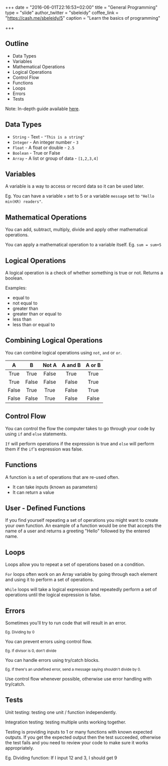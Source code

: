+++
date = "2016-06-01T22:16:53+02:00"
title = "General Programming"
type = "slide"
author_twitter = "sbeleidy"
coffee_link = "https://cash.me/sbeleidy/5"
caption = "Learn the basics of programming"

+++

## Outline

* Data Types
* Variables
* Mathematical Operations
* Logical Operations
* Control Flow
* Functions
* Loops
* Errors
* Tests

Note:
In-depth guide available [here](/guide/general-programming).



## Data Types

* `String` - Text - `"This is a string"`
* `Integer` - An integer number - `3`
* `Float` - A float or double - `2.5`
* `Boolean` - True or False
* `Array` - A list or group of data - `[1,2,3,4]`



## Variables

A variable is a way to access or record data so it can be used later.

Eg. You can have a variable `x` set to 5 or a variable `message` set to `"Hello min(KR) readers"`.



## Mathematical Operations

You can add, subtract, multiply, divide and apply other mathematical operations.

You can apply a mathematical operation to a variable itself. Eg. `sum = sum+5`



## Logical Operations

A logical operation is a check of whether something is true or not. Returns a boolean.

Examples:

* equal to
* not equal to
* greater than
* greater than or equal to
* less than
* less than or equal to



## Combining Logical Operations

You can combine logical operations using `not`, `and` or `or`.

| A | B | Not A | A and B | A or B |
|:-----:|:-----:|:-----:|:-----:|:-----:|
| True  | True  | False | True  | True  |
| True  | False | False | False | True  |
| False | True  | True  | False | True  |
| False | False | True  | False | False |



## Control Flow

You can control the flow the computer takes to go through your code
by using `if` and `else` statements.

`If` will perform operations if the expression is true and `else` will perform
them if the `if`'s expression was false.



## Functions

A function is a set of operations that are re-used often.

* It can take inputs (known as parameters)
* It can return a value



## User - Defined Functions

If you find yourself repeating a set of operations you might want to
create your own function. An example of a function would be one that accepts
the name of a user and returns a greeting "Hello" followed by the entered name.



## Loops

Loops allow you to repeat a set of operations based on a condition.

`For` loops often work on an Array variable by going through each element
and using it to perform a set of operations.

`While` loops will take a logical expression and repeatedly perform a set
of operations until the logical expression is false.



## Errors

Sometimes you'll try to run code that will result in an error.

<small>Eg. Dividing by 0</small>

You can prevent errors using control flow.

<small>Eg. If divisor is 0, don't divide</small>

You can handle errors using try/catch blocks.

<small>Eg. If there's an undefined error, send a message saying shouldn't divide by 0.</small>

Use control flow whenever possible, otherwise use error handling with try/catch.



## Tests

Unit testing: testing one unit / function independently.

Integration testing: testing multiple units working together.

Testing is providing inputs to 1 or many functions with known expected outputs.
If you get the expected output then the test succeeded, otherwise the test fails
and you need to review your code to make sure it works appropriately.

Eg. Dividing function: If I input 12 and 3, I should get 9